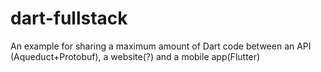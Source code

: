 # dart-fullstack
An example for sharing a maximum amount of Dart code between an API (Aqueduct+Protobuf), a website(?) and a mobile app(Flutter)
